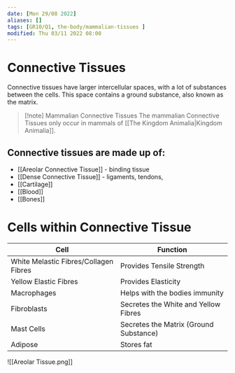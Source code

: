 ```yaml
---
date: [Mon 29/08 2022]
aliases: []
tags: [GR10/Q1, the-body/mammalian-tissues ]
modified: Thu 03/11 2022 08:00
---
```

# Connective Tissues

Connective tissues have larger intercellular spaces, with a lot of substances between the cells. This space contains a ground substance, also known as the matrix. 

> [!note] Mammalian Connective Tissues
> The mammalian Connective Tissues only occur in mammals of [[The Kingdom Animalia|Kingdom Animalia]]. 

## Connective tissues are made up of:
- [[Areolar Connective Tissue]] - binding tissue
- [[Dense Connective Tissue]] - ligaments, tendons,
- [[Cartilage]]
- [[Blood]]
- [[Bones]]

# Cells within Connective Tissue
| Cell                                  | Function                               |
| ------------------------------------- | -------------------------------------- |
| White Melastic Fibres/Collagen Fibres | Provides Tensile Strength              |
| Yellow Elastic Fibres                 | Provides Elasticity                    |
| Macrophages                           | Helps with the bodies immunity         |
| Fibroblasts                           | Secretes the White and Yellow Fibres   |
| Mast Cells                            | Secretes the Matrix (Ground Substance) |
| Adipose                               | Stores fat                             |

![[Areolar Tissue.png]]